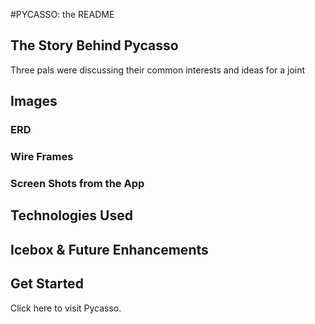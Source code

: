 #PYCASSO: the README

## The Story Behind Pycasso
Three pals were discussing their common interests and ideas for a joint

## Images

### ERD

### Wire Frames

### Screen Shots from the App

## Technologies Used

## Icebox & Future Enhancements

## Get Started
Click here to visit Pycasso.



